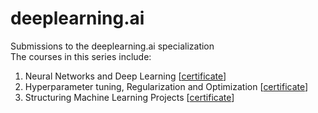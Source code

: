 # deeplearning.ai
Submissions to the deeplearning.ai specialization  
The courses in this series include:
1. Neural Networks and Deep Learning [[certificate](https://www.coursera.org/account/accomplishments/verify/G7BWGP9QRM27)]
2. Hyperparameter tuning, Regularization and Optimization [[certificate](https://www.coursera.org/account/accomplishments/verify/YN49PTQCJ3TV)]
3. Structuring Machine Learning Projects [[certificate](https://www.coursera.org/account/accomplishments/certificate/BWWB38P66T7N)]
